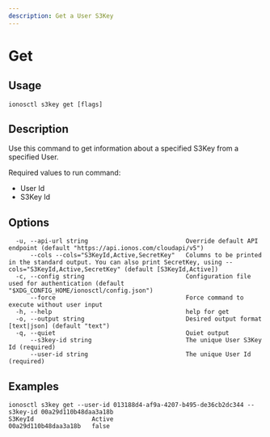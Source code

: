 ```yaml
---
description: Get a User S3Key
---
```


# Get

## Usage

```text
ionosctl s3key get [flags]
```

## Description

Use this command to get information about a specified S3Key from a specified User.

Required values to run command:

* User Id
* S3Key Id

## Options

```text
  -u, --api-url string                           Override default API endpoint (default "https://api.ionos.com/cloudapi/v5")
      --cols --cols="S3KeyId,Active,SecretKey"   Columns to be printed in the standard output. You can also print SecretKey, using --cols="S3KeyId,Active,SecretKey" (default [S3KeyId,Active])
  -c, --config string                            Configuration file used for authentication (default "$XDG_CONFIG_HOME/ionosctl/config.json")
      --force                                    Force command to execute without user input
  -h, --help                                     help for get
  -o, --output string                            Desired output format [text|json] (default "text")
  -q, --quiet                                    Quiet output
      --s3key-id string                          The unique User S3Key Id (required)
      --user-id string                           The unique User Id (required)
```

## Examples

```text
ionosctl s3key get --user-id 013188d4-af9a-4207-b495-de36cb2dc344 --s3key-id 00a29d110b48daa3a18b 
S3KeyId                Active
00a29d110b48daa3a18b   false
```


